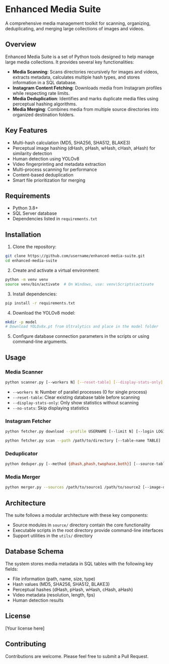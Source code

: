 # Enhanced Media Suite

A comprehensive media management toolkit for scanning, organizing, deduplicating, and merging large collections of images and videos.

## Overview

Enhanced Media Suite is a set of Python tools designed to help manage large media collections. It provides several key functionalities:

- **Media Scanning**: Scans directories recursively for images and videos, extracts metadata, calculates multiple hash types, and stores information in a SQL database.
- **Instagram Content Fetching**: Downloads media from Instagram profiles while respecting rate limits.
- **Media Deduplication**: Identifies and marks duplicate media files using perceptual hashing algorithms.
- **Media Merging**: Combines media from multiple source directories into organized destination folders.

## Key Features

- Multi-hash calculation (MD5, SHA256, SHA512, BLAKE3)
- Perceptual image hashing (dHash, pHash, wHash, cHash, aHash) for similarity detection
- Human detection using YOLOv8
- Video fingerprinting and metadata extraction
- Multi-process scanning for performance
- Content-based deduplication
- Smart file prioritization for merging

## Requirements

- Python 3.8+
- SQL Server database
- Dependencies listed in `requirements.txt`

## Installation

1. Clone the repository:
```bash
git clone https://github.com/username/enhanced-media-suite.git
cd enhanced-media-suite
```

2. Create and activate a virtual environment:
```bash
python -m venv venv
source venv/bin/activate  # On Windows, use: venv\Scripts\activate
```

3. Install dependencies:
```bash
pip install -r requirements.txt
```

4. Download the YOLOv8 model:
```bash
mkdir -p model
# Download YOLOv8x.pt from Ultralytics and place in the model folder
```

5. Configure database connection parameters in the scripts or using command-line arguments.

## Usage

### Media Scanner

```bash
python scanner.py [--workers N] [--reset-table] [--display-stats-only] [--no-stats]
```

- `--workers N`: Number of parallel processes (0 for single process)
- `--reset-table`: Clear existing database table before scanning
- `--display-stats-only`: Only show statistics without scanning
- `--no-stats`: Skip displaying statistics

### Instagram Fetcher

```bash
python fetcher.py download --profile USERNAME [--limit N] [--login LOGIN] [--password PASS]
```

```bash
python fetcher.py scan --path /path/to/directory [--table-name TABLE] [--no-reset-table] [--no-stats]
```

### Deduplicator

```bash
python deduper.py [--method {dhash,phash,twophase,both}] [--source-table TABLE] [--dhash-threshold N] [--phash-threshold N]
```

### Media Merger

```bash
python merger.py --sources /path/to/source1 /path/to/source2 [--image-dest /path/to/images] [--video-dest /path/to/videos] [--threads N] [--human-only] [--yolo-model /path/to/model]
```

## Architecture

The suite follows a modular architecture with these key components:

- Source modules in `source/` directory contain the core functionality
- Executable scripts in the root directory provide command-line interfaces
- Support utilities in the `utils/` directory

## Database Schema

The system stores media metadata in SQL tables with the following key fields:
- File information (path, name, size, type)
- Hash values (MD5, SHA256, SHA512, BLAKE3)
- Perceptual hashes (dHash, pHash, wHash, cHash, aHash)
- Video metadata (resolution, length, fps)
- Human detection results

## License

[Your license here]

## Contributing

Contributions are welcome. Please feel free to submit a Pull Request.
